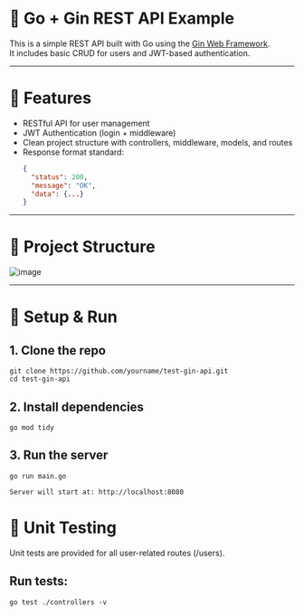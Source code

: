 # 🧪 Go + Gin REST API Example

This is a simple REST API built with Go using the [Gin Web Framework](https://github.com/gin-gonic/gin).  
It includes basic CRUD for users and JWT-based authentication.

---

# 🚀 Features

- RESTful API for user management
- JWT Authentication (login + middleware)
- Clean project structure with controllers, middleware, models, and routes
- Response format standard:  
  ```json
  {
    "status": 200,
    "message": "OK",
    "data": {...}
  }

---

# 🧱 Project Structure
![image](https://github.com/user-attachments/assets/44b7dd4f-2ba8-41af-8322-078b77de001d)


---

# 🔧 Setup & Run
## 1. Clone the repo
```
git clone https://github.com/yourname/test-gin-api.git
cd test-gin-api
```
## 2. Install dependencies
```
go mod tidy
```
## 3. Run the server
```
go run main.go
```
```
Server will start at: http://localhost:8080
```

# 🧪 Unit Testing
Unit tests are provided for all user-related routes (/users).
## Run tests:
```
go test ./controllers -v
```

